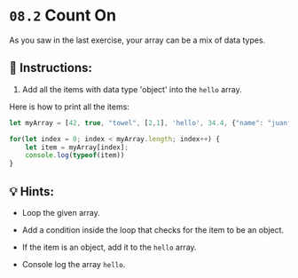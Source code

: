 # `08.2` Count On

As you saw in the last exercise, your array can be a mix of data types.

## 📝 Instructions:

1. Add all the items with data type 'object' into the `hello` array.

Here is how to print all the items:

```js
let myArray = [42, true, "towel", [2,1], 'hello', 34.4, {"name": "juan"}];

for(let index = 0; index < myArray.length; index++) {
    let item = myArray[index];
    console.log(typeof(item))
}
```

## 💡 Hints:

+ Loop the given array.

+ Add a condition inside the loop that checks for the item to be an object.

+ If the item is an object, add it to the `hello` array.

+ Console log the array `hello`.
